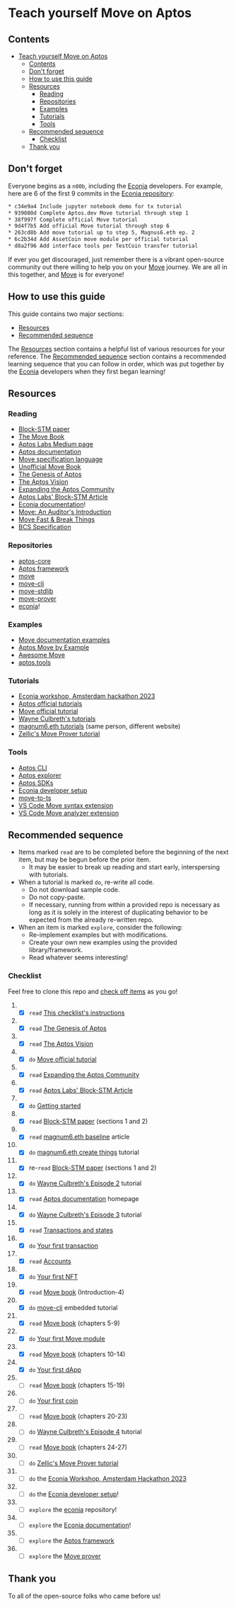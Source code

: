 # Teach yourself Move on Aptos

<!--- This markdown file uses reference-style links, listed at the bottom -->

## Contents

<!--- This table of contents is automatically generated via the "Markdown All in One" extension for VS Code -->

- [Teach yourself Move on Aptos](#teach-yourself-move-on-aptos)
  - [Contents](#contents)
  - [Don't forget](#dont-forget)
  - [How to use this guide](#how-to-use-this-guide)
  - [Resources](#resources)
    - [Reading](#reading)
    - [Repositories](#repositories)
    - [Examples](#examples)
    - [Tutorials](#tutorials)
    - [Tools](#tools)
  - [Recommended sequence](#recommended-sequence)
    - [Checklist](#checklist)
  - [Thank you](#thank-you)

## Don't forget

Everyone begins as a `n00b`, including the [Econia][econia documentation] developers.
For example, here are 6 of the first 9 commits in the [Econia repository][econia]:

```zsh
* c34e9a4 Include jupyter notebook demo for tx tutorial
* 939080d Complete Aptos.dev Move tutorial through step 1
* 38f997f Complete official Move tutorial
* 9d4f7b5 Add official Move tutorial through step 6
* 263cd8b Add move tutorial up to step 5, Magnus6.eth ep. 2
* 6c2b34d Add AssetCoin move module per official tutorial
* d8a2f96 Add interface tools per TestCoin transfer tutorial
```

If ever you get discouraged, just remember there is a vibrant open-source community out there willing to help you on your [Move][move book] journey.
We are all in this together, and [Move][move book] is for everyone!

## How to use this guide

This guide contains two major sections:

- [Resources]
- [Recommended sequence]

The [Resources] section contains a helpful list of various resources for your reference.
The [Recommended sequence] section contains a recommended learning sequence that you can follow in order, which was put together by the [Econia][econia documentation] developers when they first began learning!

## Resources

### Reading

- [Block-STM paper]
- [The Move Book][move book]
- [Aptos Labs Medium page]
- [Aptos documentation]
- [Move specification language]
- [Unofficial Move Book]
- [The Genesis of Aptos]
- [The Aptos Vision]
- [Expanding the Aptos Community]
- [Aptos Labs' Block-STM Article]
- [Econia documentation]!
- [Move: An Auditor's Introduction]
- [Move Fast & Break Things]
- [BCS Specification]

### Repositories

- [aptos-core]
- [Aptos framework]
- [move]
- [move-cli]
- [move-stdlib]
- [move-prover]
- [econia]!

### Examples

- [Move documentation examples]
- [Aptos Move by Example]
- [Awesome Move]
- [aptos.tools]

### Tutorials

- [Econia workshop, Amsterdam hackathon 2023]
- [Aptos official tutorials]
- [Move official tutorial]
- [Wayne Culbreth's tutorials]
- [magnum6.eth tutorials] (same person, different website)
- [Zellic's Move Prover tutorial]

### Tools

- [Aptos CLI]
- [Aptos explorer]
- [Aptos SDKs]
- [Econia developer setup]
- [move-to-ts]
- [VS Code Move syntax extension]
- [VS Code Move analyzer extension]

## Recommended sequence

- Items marked `read` are to be completed before the beginning of the next item, but may be begun before the prior item.
  - It may be easier to break up reading and start early, interspersing with tutorials.
- When a tutorial is marked `do`, re-write all code.
  - Do not download sample code.
  - Do not copy-paste.
  - If necessary, running from within a provided repo is necessary as long as it is solely in the interest of duplicating behavior to be expected from the already re-written repo.
- When an item is marked `explore`, consider the following:
  - Re-implement examples but with modifications.
  - Create your own new examples using the provided library/framework.
  - Read whatever seems interesting!

### Checklist

Feel free to clone this repo and [check off items][markdown checkbox] as you go!

1. - [x] `read` [This checklist's instructions](#checklist)
1. - [x] `read` [The Genesis of Aptos]
1. - [x] `read` [The Aptos Vision]
1. - [x] `do` [Move official tutorial]
1. - [x] `read` [Expanding the Aptos Community]
1. - [x] `read` [Aptos Labs' Block-STM Article]
1. - [x] `do` [Getting started]
1. - [x] `read` [Block-STM paper] (sections 1 and 2)
1. - [x] `read` [magnum6.eth baseline] article
1. - [x] `do` [magnum6.eth create things] tutorial
1. - [x] re-`read` [Block-STM paper] (sections 1 and 2)
1. - [x] `do` [Wayne Culbreth's Episode 2] tutorial
1. - [x] `read` [Aptos documentation] homepage
1. - [x] `do` [Wayne Culbreth's Episode 3] tutorial
1. - [x] `read` [Transactions and states]
1. - [x] `do` [Your first transaction]
1. - [x] `read` [Accounts]
1. - [x] `do` [Your first NFT]
1. - [x] `read` [Move book] (Introduction-4)
1. - [x] `do` [move-cli] embedded tutorial
1. - [x] `read` [Move book] (chapters 5-9)
1. - [x] `do` [Your first Move module]
1. - [x] `read` [Move book] (chapters 10-14)
1. - [x] `do` [Your first dApp]
1. - [ ] `read` [Move book] (chapters 15-19)
1. - [ ] `do` [Your first coin]
1. - [ ] `read` [Move book] (chapters 20-23)
1. - [ ] `do` [Wayne Culbreth's Episode 4] tutorial
1. - [ ] `read` [Move book] (chapters 24-27)
1. - [ ] `do` [Zellic's Move Prover tutorial]
1. - [ ] `do` the [Econia Workshop, Amsterdam Hackathon 2023]
1. - [ ] `do` the [Econia developer setup]!
1. - [ ] `explore` the [econia] repository!
1. - [ ] `explore` the [Econia documentation]!
1. - [ ] `explore` the [Aptos framework]
1. - [ ] `explore` the [Move prover][move-prover]

## Thank you

To all of the open-source folks who came before us!

[accounts]: https://aptos.dev/concepts/accounts/
[aptos cli]: https://aptos.dev/cli-tools/aptos-cli-tool/aptos-cli-index/
[aptos documentation]: https://aptos.dev/
[aptos explorer]: https://aptos-explorer.netlify.app/
[aptos framework]: https://github.com/aptos-labs/aptos-core/tree/main/aptos-move/framework
[aptos labs medium page]: https://aptoslabs.medium.com/
[aptos labs' block-stm article]: https://medium.com/aptoslabs/block-stm-how-we-execute-over-160k-transactions-per-second-on-the-aptos-blockchain-3b003657e4ba
[aptos move by example]: https://move-developers-dao.gitbook.io/aptos-move-by-example/
[aptos official tutorials]: https://aptos.dev/tutorials/aptos-quickstarts
[aptos sdks]: https://aptos.dev/sdks/aptos-sdk-overview
[aptos-core]: https://github.com/aptos-labs/aptos-core
[aptos.tools]: https://aptos.tools/
[awesome move]: https://github.com/MystenLabs/awesome-move
[bcs specification]: https://github.com/diem/bcs
[block-stm paper]: https://arxiv.org/pdf/2203.06871.pdf
[econia]: https://github.com/econia-labs/econia
[econia developer setup]: https://github.com/econia-labs/econia#developing-econia
[econia documentation]: https://econia.dev
[econia workshop, amsterdam hackathon 2023]: https://github.com/econia-labs/amsterdam-2023-demo
[expanding the aptos community]: https://medium.com/aptoslabs/expanding-the-aptos-community-38c5b18a84b7
[getting started]: https://aptos.dev/guides/getting-started
[magnum6.eth baseline]: https://mirror.xyz/magnum6.eth/V1_HOcpDkjvpRuCY_UacOGVkBJjTS_zRDBkGGIUUoUA
[magnum6.eth create things]: https://mirror.xyz/magnum6.eth/kgZUk_kXg81AYQs5N5RygpjoK0OqAiH7TWRikznLcjg
[magnum6.eth tutorials]: https://mirror.xyz/magnum6.eth
[markdown checkbox]: https://www.markdownguide.org/extended-syntax/#task-lists
[move]: https://github.com/move-language/move
[move book]: https://move-language.github.io/move/introduction.html
[move documentation examples]: https://github.com/move-language/move/tree/main/language/documentation/examples
[move fast & break things]: https://blog.zellic.io/2022/09/06/move-fast-and-break-things-pt-1/
[move official tutorial]: https://github.com/move-language/move/tree/main/language/documentation/tutorial
[move specification language]: https://github.com/move-language/move/blob/main/language/move-prover/doc/user/spec-lang.md
[move-cli]: https://github.com/move-language/move/tree/main/language/tools/move-cli
[move-prover]: https://github.com/move-language/move/tree/main/language/move-prover
[move-stdlib]: https://github.com/move-language/move/tree/main/language/move-stdlib
[move-to-ts]: https://github.com/hippospace/move-to-ts
[move: an auditor's introduction]: https://osec.io/blog/tutorials/2022-09-06-move-introduction/
[recommended sequence]: #recommended-sequence
[resources]: #resources
[the aptos vision]: https://medium.com/aptoslabs/the-aptos-vision-1028ac56676e
[the genesis of aptos]: https://medium.com/aptoslabs/the-genesis-of-aptos-ff98d86e9445
[transactions and states]: https://aptos.dev/concepts/txns-states/
[unofficial move book]: https://move-book.com/
[vs code move analyzer extension]: https://marketplace.visualstudio.com/items?itemName=move.move-analyzer
[vs code move syntax extension]: https://marketplace.visualstudio.com/items?itemName=damirka.move-syntax
[wayne culbreth's episode 2]: https://medium.com/code-community-command/were-picking-up-where-we-left-off-at-the-last-episode-so-if-this-is-your-first-time-here-check-394ddb8950f0
[wayne culbreth's episode 3]: https://medium.com/code-community-command/aptos-tutorial-episode-3-deploy-things-94eb973a7a51
[wayne culbreth's episode 4]: https://medium.com/code-community-command/aptos-tutorial-episode-4-lets-table-this-for-now-part-1-2e465707f83d
[wayne culbreth's tutorials]: https://medium.com/code-community-command
[your first coin]: https://aptos.dev/tutorials/your-first-coin
[your first dapp]: https://aptos.dev/tutorials/your-first-dapp/
[your first move module]: https://aptos.dev/tutorials/first-move-module
[your first nft]: https://aptos.dev/tutorials/your-first-nft/
[your first transaction]: https://aptos.dev/tutorials/your-first-transaction
[zellic's move prover tutorial]: https://github.com/zellic/move-prover-examples
